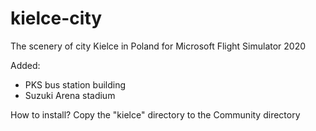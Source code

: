 # kielce-city

The scenery of city Kielce in Poland for Microsoft Flight Simulator 2020

Added:
- PKS bus station building
- Suzuki Arena stadium


How to install?
Copy the "kielce" directory to the Community directory
